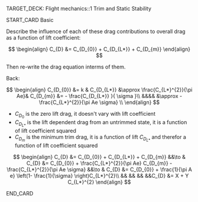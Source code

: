 TARGET_DECK: Flight mechanics::1 Trim and Static Stability



START_CARD
Basic

Describe the influence of each of these drag contributions to overall drag as a function of lift coefficient:

$$ \begin{align}
C_{D} &= C_{D_{0}} + C_{D_{L*}} + C_{D_{m}} 
\end{align} $$

Then re-write the drag equation interms of them.

Back: 

$$ \begin{align}
  C_{D_{0}} &= k & C_{D_{L*}} &\approx \frac{C_{L*}^{2}}{\pi Ae}& C_{D_{m}} &= - \frac{C_{D_{L*}} }{ \sigma }\\
  &&&& &\approx - \frac{C_{L*}^{2}}{\pi Ae \sigma}   \\
\end{align} $$
- $C_{D_{0}}$ is the zero lift drag, it doesn't vary with lift coefficient
- $C_{D_{L*}}$ is the lift dependent drag from an untrimmed state, it is a function of lift coefficient squared
- $C_{D_{m}}$ is the minimum trim drag, it is a function of lift $C_{D_{L*}}$ and therefor a function of lift coefficient squared

$$ \begin{align}
C_{D} &= C_{D_{0}} + C_{D_{L*}} + C_{D_{m}} &&\to & C_{D} &= C_{D_{0}} + \frac{C_{L*}^{2}}{\pi Ae} C_{D_{m}} - \frac{C_{L*}^{2}}{\pi Ae \sigma} &&\to & C_{D} &= C_{D_{0}} + \frac{1}{\pi A e} \left(1- \frac{1}{\sigma} \right)C_{L*}^{2}\\
&& && && &&C_{D} &= X + Y C_{L*}^{2}
\end{align} $$

END_CARD

 

